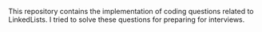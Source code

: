 This repository contains the implementation of coding questions related to LinkedLists. I tried to solve these questions for preparing for interviews.
